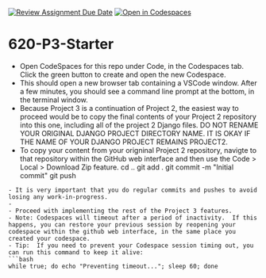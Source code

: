 [![Review Assignment Due Date](https://classroom.github.com/assets/deadline-readme-button-22041afd0340ce965d47ae6ef1cefeee28c7c493a6346c4f15d667ab976d596c.svg)](https://classroom.github.com/a/QVqxVwKC)
[![Open in Codespaces](https://classroom.github.com/assets/launch-codespace-2972f46106e565e64193e422d61a12cf1da4916b45550586e14ef0a7c637dd04.svg)](https://classroom.github.com/open-in-codespaces?assignment_repo_id=17014665)
# 620-P3-Starter
- Open CodeSpaces for this repo under Code, in the Codespaces tab. Click the green button to create and open the new Codespace.
- This should open a new browser tab containing a VSCode window.  After a few minutes, you should see a command line prompt at the bottom, in the terminal window.
- Because Project 3 is a continuation of Project 2, the easiest way to proceed would be to copy the final contents of your Project 2 repository into this one, including all of the project 2 Django files.  DO NOT RENAME YOUR ORIGINAL DJANGO PROJECT DIRECTORY NAME.  IT IS OKAY IF THE NAME OF YOUR DJANGO PROJECT REMAINS PROJECT2.
- To copy your content from your origninal Project 2 repository, navigte to that repository within the GitHub web interface and then use the Code > Local > Download Zip feature.
cd ..
git add .
git commit -m "Initial commit"
git push
```
- It is very important that you do regular commits and pushes to avoid losing any work-in-progress.
- 
- Proceed with implementing the rest of the Project 3 features.
- Note: Codespaces will timeout after a period of inactivity.  If this happens, you can restore your previous session by reopening your codespace within the github web interface, in the same place you created your codespace.
- Tip:  If you need to prevent your Codespace session timing out, you can run this command to keep it alive:
```bash
while true; do echo "Preventing timeout..."; sleep 60; done
```

